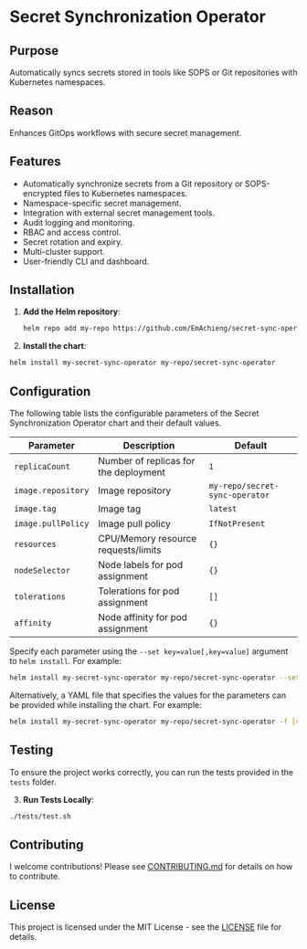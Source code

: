 # Secret Synchronization Operator

## Purpose

Automatically syncs secrets stored in tools like SOPS or Git repositories with Kubernetes namespaces.

## Reason

Enhances GitOps workflows with secure secret management.

## Features

- Automatically synchronize secrets from a Git repository or SOPS-encrypted files to Kubernetes namespaces.
- Namespace-specific secret management.
- Integration with external secret management tools.
- Audit logging and monitoring.
- RBAC and access control.
- Secret rotation and expiry.
- Multi-cluster support.
- User-friendly CLI and dashboard.

## Installation

1. **Add the Helm repository**:
   ```sh
   helm repo add my-repo https://github.com/EmAchieng/secret-sync-operator.git
   ```

2.  **Install the chart**:
 ```sh
helm install my-secret-sync-operator my-repo/secret-sync-operator
```

## Configuration

The following table lists the configurable parameters of the Secret Synchronization Operator chart and their default values.

| Parameter          | Description                          | Default                        |
|--------------------|--------------------------------------|--------------------------------|
| `replicaCount`     | Number of replicas for the deployment| `1`                            |
| `image.repository` | Image repository                     | `my-repo/secret-sync-operator` |
| `image.tag`        | Image tag                            | `latest`                       |
| `image.pullPolicy` | Image pull policy                    | `IfNotPresent`                 |
| `resources`        | CPU/Memory resource requests/limits  | `{}`                           |
| `nodeSelector`     | Node labels for pod assignment       | `{}`                           |
| `tolerations`      | Tolerations for pod assignment       | `[]`                           |
| `affinity`         | Node affinity for pod assignment     | `{}`                           |

Specify each parameter using the `--set key=value[,key=value]` argument to `helm install`. For example:

```sh
helm install my-secret-sync-operator my-repo/secret-sync-operator --set replicaCount=2
```
Alternatively, a YAML file that specifies the values for the parameters can be provided while installing the chart. For example:

```sh
helm install my-secret-sync-operator my-repo/secret-sync-operator -f [values.yaml](http://_vscodecontentref_/0)

```

## Testing

To ensure the project works correctly, you can run the tests provided in the `tests` folder.

 3. **Run Tests Locally**:
   ```sh
   ./tests/test.sh
   ```

## Contributing
I welcome contributions! Please see [CONTRIBUTING.md](CONTRIBUTING.md) for details on how to contribute.

## License
This project is licensed under the MIT License - see the [LICENSE](LICENSE) file for details.
